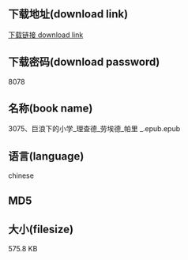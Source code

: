 ## 下载地址(download link)
[下载链接 download link](https://tutu365.netlify.app/?s=3075%E3%80%81%E5%B7%A8%E6%B5%AA%E4%B8%8B%E7%9A%84%E5%B0%8F%E5%AD%A6_%E7%90%86%E6%9F%A5%E5%BE%B7_%E5%8A%B3%E5%9F%83%E5%BE%B7_%E5%B8%95%E9%87%8C+_.epub)

## 下载密码(download password)
8078

## 名称(book name)
3075、巨浪下的小学_理查德_劳埃德_帕里 _.epub.epub

## 语言(language)
chinese

## MD5


## 大小(filesize)
575.8 KB
